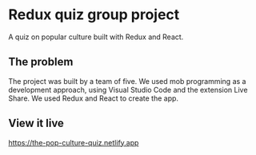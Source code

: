 # Redux quiz group project

A quiz on popular culture built with Redux and React. 

## The problem

The project was built by a team of five. We used mob programming as a development approach, using Visual Studio Code and the extension Live Share. We used Redux and React to create the app. 

## View it live

https://the-pop-culture-quiz.netlify.app 